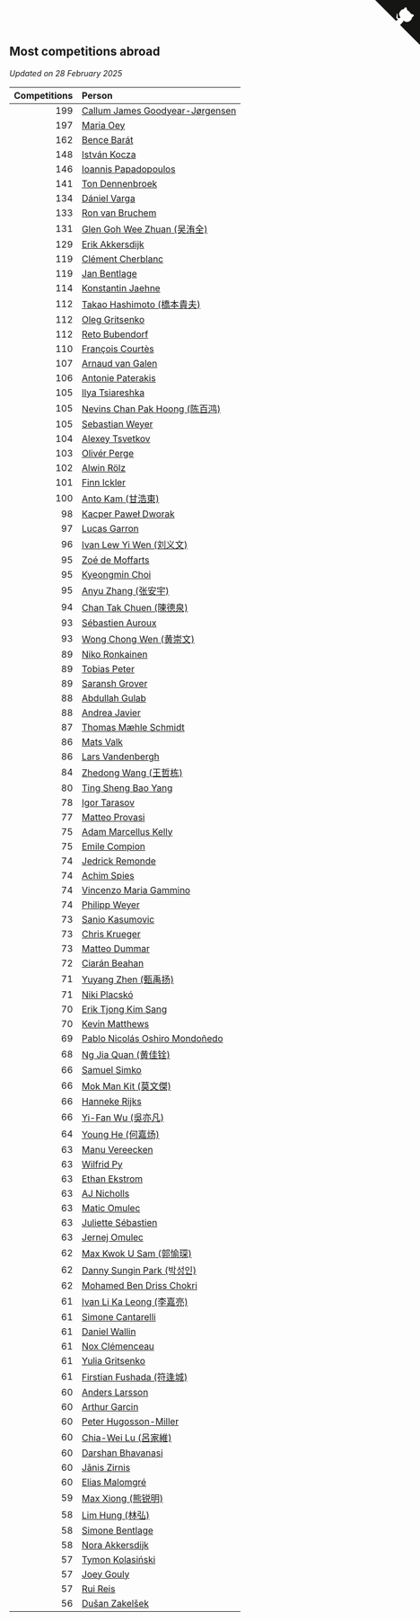 ## Most competitions abroad

*Updated on 28 February 2025*

| Competitions | Person |
| ---: | :--- |
| 199 | [Callum James Goodyear-Jørgensen](https://www.worldcubeassociation.org/persons/2012GOOD02) |
| 197 | [Maria Oey](https://www.worldcubeassociation.org/persons/2007OEYM01) |
| 162 | [Bence Barát](https://www.worldcubeassociation.org/persons/2008BARA01) |
| 148 | [István Kocza](https://www.worldcubeassociation.org/persons/2005KOCZ01) |
| 146 | [Ioannis Papadopoulos](https://www.worldcubeassociation.org/persons/2013PAPA01) |
| 141 | [Ton Dennenbroek](https://www.worldcubeassociation.org/persons/2003DENN01) |
| 134 | [Dániel Varga](https://www.worldcubeassociation.org/persons/2008VARG01) |
| 133 | [Ron van Bruchem](https://www.worldcubeassociation.org/persons/2003BRUC01) |
| 131 | [Glen Goh Wee Zhuan (吴洧全)](https://www.worldcubeassociation.org/persons/2015ZHUA01) |
| 129 | [Erik Akkersdijk](https://www.worldcubeassociation.org/persons/2005AKKE01) |
| 119 | [Clément Cherblanc](https://www.worldcubeassociation.org/persons/2014CHER05) |
| 119 | [Jan Bentlage](https://www.worldcubeassociation.org/persons/2010BENT01) |
| 114 | [Konstantin Jaehne](https://www.worldcubeassociation.org/persons/2015JAEH01) |
| 112 | [Takao Hashimoto (橋本貴夫)](https://www.worldcubeassociation.org/persons/2007HASH01) |
| 112 | [Oleg Gritsenko](https://www.worldcubeassociation.org/persons/2011GRIT01) |
| 112 | [Reto Bubendorf](https://www.worldcubeassociation.org/persons/2012BUBE01) |
| 110 | [François Courtès](https://www.worldcubeassociation.org/persons/2008COUR01) |
| 107 | [Arnaud van Galen](https://www.worldcubeassociation.org/persons/2006GALE01) |
| 106 | [Antonie Paterakis](https://www.worldcubeassociation.org/persons/2012PATE01) |
| 105 | [Ilya Tsiareshka](https://www.worldcubeassociation.org/persons/2012TERE01) |
| 105 | [Nevins Chan Pak Hoong (陈百鸿)](https://www.worldcubeassociation.org/persons/2010CHAN20) |
| 105 | [Sebastian Weyer](https://www.worldcubeassociation.org/persons/2010WEYE02) |
| 104 | [Alexey Tsvetkov](https://www.worldcubeassociation.org/persons/2017TSVE02) |
| 103 | [Olivér Perge](https://www.worldcubeassociation.org/persons/2007PERG01) |
| 102 | [Alwin Rölz](https://www.worldcubeassociation.org/persons/2016ROLZ01) |
| 101 | [Finn Ickler](https://www.worldcubeassociation.org/persons/2012ICKL01) |
| 100 | [Anto Kam (甘浩東)](https://www.worldcubeassociation.org/persons/2017TUNG13) |
| 98 | [Kacper Paweł Dworak](https://www.worldcubeassociation.org/persons/2020DWOR01) |
| 97 | [Lucas Garron](https://www.worldcubeassociation.org/persons/2006GARR01) |
| 96 | [Ivan Lew Yi Wen (刘义文)](https://www.worldcubeassociation.org/persons/2012WENI01) |
| 95 | [Zoé de Moffarts](https://www.worldcubeassociation.org/persons/2010MOFF02) |
| 95 | [Kyeongmin Choi](https://www.worldcubeassociation.org/persons/2017CHOI07) |
| 95 | [Anyu Zhang (张安宇)](https://www.worldcubeassociation.org/persons/2012ZHAN08) |
| 94 | [Chan Tak Chuen (陳德泉)](https://www.worldcubeassociation.org/persons/2007CHUE01) |
| 93 | [Sébastien Auroux](https://www.worldcubeassociation.org/persons/2008AURO01) |
| 93 | [Wong Chong Wen (黄崇文)](https://www.worldcubeassociation.org/persons/2014WENW01) |
| 89 | [Niko Ronkainen](https://www.worldcubeassociation.org/persons/2010RONK01) |
| 89 | [Tobias Peter](https://www.worldcubeassociation.org/persons/2014PETE03) |
| 89 | [Saransh Grover](https://www.worldcubeassociation.org/persons/2014GROV01) |
| 88 | [Abdullah Gulab](https://www.worldcubeassociation.org/persons/2014GULA02) |
| 88 | [Andrea Javier](https://www.worldcubeassociation.org/persons/2010JAVI01) |
| 87 | [Thomas Mæhle Schmidt](https://www.worldcubeassociation.org/persons/2013SCHM02) |
| 86 | [Mats Valk](https://www.worldcubeassociation.org/persons/2007VALK01) |
| 86 | [Lars Vandenbergh](https://www.worldcubeassociation.org/persons/2003VAND01) |
| 84 | [Zhedong Wang (王哲栋)](https://www.worldcubeassociation.org/persons/2015WANG83) |
| 80 | [Ting Sheng Bao Yang](https://www.worldcubeassociation.org/persons/2008BAOY01) |
| 78 | [Igor Tarasov](https://www.worldcubeassociation.org/persons/2016TARA04) |
| 77 | [Matteo Provasi](https://www.worldcubeassociation.org/persons/2009PROV01) |
| 75 | [Adam Marcellus Kelly](https://www.worldcubeassociation.org/persons/2016KELL10) |
| 75 | [Emile Compion](https://www.worldcubeassociation.org/persons/2007COMP01) |
| 74 | [Jedrick Remonde](https://www.worldcubeassociation.org/persons/2008REMO01) |
| 74 | [Achim Spies](https://www.worldcubeassociation.org/persons/2021SPIE01) |
| 74 | [Vincenzo Maria Gammino](https://www.worldcubeassociation.org/persons/2016GAMM01) |
| 74 | [Philipp Weyer](https://www.worldcubeassociation.org/persons/2010WEYE01) |
| 73 | [Sanio Kasumovic](https://www.worldcubeassociation.org/persons/2009KASU01) |
| 73 | [Chris Krueger](https://www.worldcubeassociation.org/persons/2006KRUE01) |
| 73 | [Matteo Dummar](https://www.worldcubeassociation.org/persons/2017DUMM01) |
| 72 | [Ciarán Beahan](https://www.worldcubeassociation.org/persons/2012BEAH01) |
| 71 | [Yuyang Zhen (甄禹扬)](https://www.worldcubeassociation.org/persons/2013ZHEN11) |
| 71 | [Niki Placskó](https://www.worldcubeassociation.org/persons/2008PLAC01) |
| 70 | [Erik Tjong Kim Sang](https://www.worldcubeassociation.org/persons/2018SANG01) |
| 70 | [Kevin Matthews](https://www.worldcubeassociation.org/persons/2010MATT02) |
| 69 | [Pablo Nicolás Oshiro Mondoñedo](https://www.worldcubeassociation.org/persons/2010MOND01) |
| 68 | [Ng Jia Quan (黄佳铨)](https://www.worldcubeassociation.org/persons/2015QUAN03) |
| 66 | [Samuel Simko](https://www.worldcubeassociation.org/persons/2016SIMK01) |
| 66 | [Mok Man Kit (莫文傑)](https://www.worldcubeassociation.org/persons/2009KITM01) |
| 66 | [Hanneke Rijks](https://www.worldcubeassociation.org/persons/2008RIJK01) |
| 66 | [Yi-Fan Wu (吳亦凡)](https://www.worldcubeassociation.org/persons/2010WUIF01) |
| 64 | [Young He (何嘉炀)](https://www.worldcubeassociation.org/persons/2014HEYO01) |
| 63 | [Manu Vereecken](https://www.worldcubeassociation.org/persons/2010VERE01) |
| 63 | [Wilfrid Py](https://www.worldcubeassociation.org/persons/2016PYWI01) |
| 63 | [Ethan Ekstrom](https://www.worldcubeassociation.org/persons/2018EKST01) |
| 63 | [AJ Nicholls](https://www.worldcubeassociation.org/persons/2015NICH04) |
| 63 | [Matic Omulec](https://www.worldcubeassociation.org/persons/2010OMUL02) |
| 63 | [Juliette Sébastien](https://www.worldcubeassociation.org/persons/2014SEBA01) |
| 63 | [Jernej Omulec](https://www.worldcubeassociation.org/persons/2010OMUL01) |
| 62 | [Max Kwok U Sam (郭愉琛)](https://www.worldcubeassociation.org/persons/2018SAMK01) |
| 62 | [Danny Sungin Park (박성인)](https://www.worldcubeassociation.org/persons/2015PARK13) |
| 62 | [Mohamed Ben Driss Chokri](https://www.worldcubeassociation.org/persons/2015CHOK01) |
| 61 | [Ivan Li Ka Leong (李嘉亮)](https://www.worldcubeassociation.org/persons/2015LEON02) |
| 61 | [Simone Cantarelli](https://www.worldcubeassociation.org/persons/2012CANT02) |
| 61 | [Daniel Wallin](https://www.worldcubeassociation.org/persons/2013WALL03) |
| 61 | [Nox Clémenceau](https://www.worldcubeassociation.org/persons/2015CLEM03) |
| 61 | [Yulia Gritsenko](https://www.worldcubeassociation.org/persons/2012SIDO01) |
| 61 | [Firstian Fushada (符逢城)](https://www.worldcubeassociation.org/persons/2015FUSH01) |
| 60 | [Anders Larsson](https://www.worldcubeassociation.org/persons/2003LARS01) |
| 60 | [Arthur Garcin](https://www.worldcubeassociation.org/persons/2014GARC27) |
| 60 | [Peter Hugosson-Miller](https://www.worldcubeassociation.org/persons/2021HUGO01) |
| 60 | [Chia-Wei Lu (呂家維)](https://www.worldcubeassociation.org/persons/2007LUCH01) |
| 60 | [Darshan Bhavanasi](https://www.worldcubeassociation.org/persons/2022BHAV01) |
| 60 | [Jānis Zirnis](https://www.worldcubeassociation.org/persons/2013ZIRN01) |
| 60 | [Elias Malomgré](https://www.worldcubeassociation.org/persons/2017MALO02) |
| 59 | [Max Xiong (熊锐明)](https://www.worldcubeassociation.org/persons/2015XION03) |
| 58 | [Lim Hung (林弘)](https://www.worldcubeassociation.org/persons/2016HUNG08) |
| 58 | [Simone Bentlage](https://www.worldcubeassociation.org/persons/2014OHLE01) |
| 58 | [Nora Akkersdijk](https://www.worldcubeassociation.org/persons/2009CHRI03) |
| 57 | [Tymon Kolasiński](https://www.worldcubeassociation.org/persons/2016KOLA02) |
| 57 | [Joey Gouly](https://www.worldcubeassociation.org/persons/2007GOUL01) |
| 57 | [Rui Reis](https://www.worldcubeassociation.org/persons/2015REIS02) |
| 56 | [Dušan Zakelšek](https://www.worldcubeassociation.org/persons/2012ZAKE02) |


<a href="https://github.com/jonatanklosko/wca_statistics" class="github-corner" aria-label="View source on Github"><svg width="80" height="80" viewBox="0 0 250 250" style="fill:#151513; color:#fff; position: absolute; top: 0; border: 0; right: 0;" aria-hidden="true"><path d="M0,0 L115,115 L130,115 L142,142 L250,250 L250,0 Z"></path><path d="M128.3,109.0 C113.8,99.7 119.0,89.6 119.0,89.6 C122.0,82.7 120.5,78.6 120.5,78.6 C119.2,72.0 123.4,76.3 123.4,76.3 C127.3,80.9 125.5,87.3 125.5,87.3 C122.9,97.6 130.6,101.9 134.4,103.2" fill="currentColor" style="transform-origin: 130px 106px;" class="octo-arm"></path><path d="M115.0,115.0 C114.9,115.1 118.7,116.5 119.8,115.4 L133.7,101.6 C136.9,99.2 139.9,98.4 142.2,98.6 C133.8,88.0 127.5,74.4 143.8,58.0 C148.5,53.4 154.0,51.2 159.7,51.0 C160.3,49.4 163.2,43.6 171.4,40.1 C171.4,40.1 176.1,42.5 178.8,56.2 C183.1,58.6 187.2,61.8 190.9,65.4 C194.5,69.0 197.7,73.2 200.1,77.6 C213.8,80.2 216.3,84.9 216.3,84.9 C212.7,93.1 206.9,96.0 205.4,96.6 C205.1,102.4 203.0,107.8 198.3,112.5 C181.9,128.9 168.3,122.5 157.7,114.1 C157.9,116.9 156.7,120.9 152.7,124.9 L141.0,136.5 C139.8,137.7 141.6,141.9 141.8,141.8 Z" fill="currentColor" class="octo-body"></path></svg></a><style>.github-corner:hover .octo-arm{animation:octocat-wave 560ms ease-in-out}@keyframes octocat-wave{0%,100%{transform:rotate(0)}20%,60%{transform:rotate(-25deg)}40%,80%{transform:rotate(10deg)}}@media (max-width:500px){.github-corner:hover .octo-arm{animation:none}.github-corner .octo-arm{animation:octocat-wave 560ms ease-in-out}}</style>

